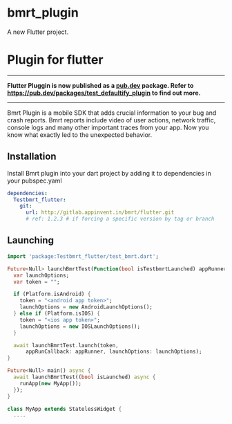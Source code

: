 # bmrt_plugin

A new Flutter project.

# Plugin for flutter

<hr />

**Flutter Pluggin is now published as a [pub.dev](https://pub.dev) package. Refer to https://pub.dev/packages/test_defaultify_plugin to find out more.**

<hr />

Bmrt Plugin is a mobile SDK that adds crucial information to your bug and crash reports. Bmrt reports include video of user actions, network traffic, console logs and many other important traces from your app. Now you know what exactly led to the unexpected behavior.



## Installation

Install Bmrt plugin into your dart project by adding it to dependencies in your pubspec.yaml

```yaml
dependencies:
  Testbmrt_flutter:
    git:
      url: http://gitlab.appinvent.in/bmrt/flutter.git
      # ref: 1.2.3 # if forcing a specific version by tag or branch
```

## Launching

```dart
import 'package:Testbmrt_flutter/test_bmrt.dart';

Future<Null> launchBmrtTest(Function(bool isTestbmrtLaunched) appRunner) async {
  var launchOptions;
  var token = "";

  if (Platform.isAndroid) {
    token = "<android app token>";
    launchOptions = new AndroidLaunchOptions();
  } else if (Platform.isIOS) {
    token = "<ios app token>";
    launchOptions = new IOSLaunchOptions();
  }

  await launchBmrtTest.launch(token,
      appRunCallback: appRunner, launchOptions: launchOptions);
}

Future<Null> main() async {
  await launchBmrtTest((bool isLaunched) async {
    runApp(new MyApp());
  });
}

class MyApp extends StatelessWidget {
  ....
```



